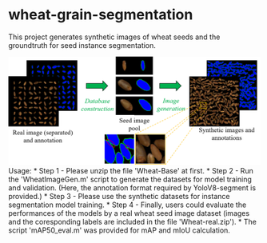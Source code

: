 # wheat-grain-segmentation

This project generates synthetic images of wheat seeds and the groundtruth for seed instance segmentation.  

<img src="https://github.com/L-Zhou17/wheat-grain-segmentation/blob/main/Example.png">  
Usage:  
* Step 1 - Please unzip the file 'Wheat-Base' at first.  
* Step 2 - Run the 'WheatImageGen.m' script to generate the datasets for model training and validation. (Here, the annotation format required by YoloV8-segment is provided.)  
* Step 3 - Please use the synthetic datasets for instance segmentation model training.  
* Step 4 - Finally, users could evaluate the performances of the models by a real wheat seed image dataset (images and the coresponding labels are included in the file 'Wheat-real.zip').  
* The script 'mAP50_eval.m' was provided for mAP and mIoU calculation.

